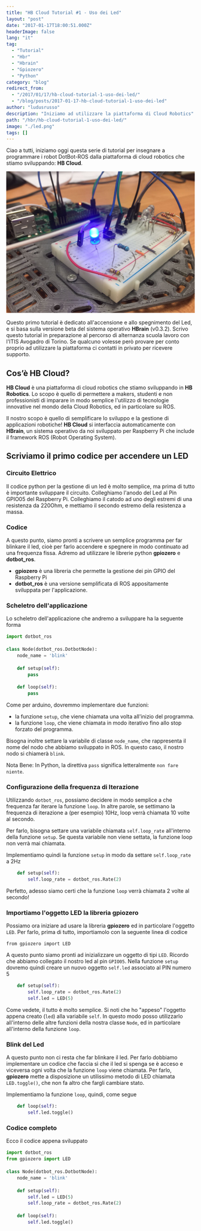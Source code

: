 ```yaml
---
title: "HB Cloud Tutorial #1 - Uso dei Led"
layout: "post"
date: "2017-01-17T18:00:51.000Z"
headerImage: false
lang: "it"
tag:
  - "Tutorial"
  - "Hbr"
  - "Hbrain"
  - "Gpiozero"
  - "Python"
category: "blog"
redirect_from:
  - "/2017/01/17/hb-cloud-tutorial-1-uso-dei-led/"
  - "/blog/posts/2017-01-17-hb-cloud-tutorial-1-uso-dei-led"
author: "ludusrusso"
description: "Iniziamo ad utilizzare la piattaforma di Cloud Robotics"
path: "/hbr/hb-cloud-tutorial-1-uso-dei-led/"
image: "./led.png"
tags: []
---
```


Ciao a tutti, iniziamo oggi questa serie di tutorial per insegnare a programmare i robot DotBot-ROS dalla piattaforma di cloud robotics che stiamo sviluppando: **HB Cloud**.

![roscore ROS shell](./led.png)

Questo primo tutorial è dedicato all'accensione e allo spegnimento del Led, e si basa sulla versione beta del sistema operativo **HBrain** (v0.3.2). Scrivo questo tutorial in preparazione al percorso di alternanza scuola lavoro con l'ITIS Avogadro di Torino. Se qualcuno volesse però provare per conto proprio ad utilizzare la piattaforma ci contatti in privato per ricevere supporto.

## Cos’è HB Cloud?

**HB Cloud** è una piattaforma di cloud robotics che stiamo sviluppando in **HB Robotics**. Lo scopo è quello di permettere a makers, studenti e non professionisti di imparare in modo semplice l'utilizzo di tecnologie innovative nel mondo della Cloud Robotics, ed in particolare su ROS.

Il nostro scopo è quello di semplificare lo sviluppo e la gestione di applicazioni robotiche! **HB Cloud** si interfaccia automaticamente con **HBrain**, un sistema operativo da noi sviluppato per Raspberry Pi che include il framework ROS (Robot Operating System).

## Scriviamo il primo codice per accendere un LED

### Circuito Elettrico

Il codice python per la gestione di un led è molto semplice, ma prima di tutto è importante sviluppare il circuito. Colleghiamo l'anodo del Led al Pin GPIO05 del Raspberry Pi. Colleghiamo il catodo ad uno degli estremi di una resistenza da 220Ohm, e mettiamo il secondo estremo della resistenza a massa.

### Codice

A questo punto, siamo pronti a scrivere un semplice programma per far blinkare il led, cioè per farlo accendere e spegnere in modo continuato ad una frequenza fissa. Adremo ad utilizzare le librerie python **gpiozero** e **dotbot_ros**.

- **gpiozero** è una libreria che permette la gestione dei pin GPIO del Raspberry Pi
- **dotbot_ros** è una versione semplificata di ROS appositamente sviluppata per l'applicazione.

### Scheletro dell'applicazione

Lo scheletro dell'applicazione che andremo a sviluppare ha la seguente forma

```python
import dotbot_ros

class Node(dotbot_ros.DotbotNode):
    node_name = 'blink'

    def setup(self):
        pass

    def loop(self):
        pass
```

Come per arduino, dovremmo implementare due funzioni:

- la funzione `setup`, che viene chiamata una volta all'inizio del programma.
- la funzione `loop`, che viene chiamata in modo iterativo fino allo stop forzato del programma.

Bisogna inoltre settare la variabile di classe `node_name`, che rappresenta il nome del nodo che abbiamo sviluppato in ROS. In questo caso, il nostro nodo si chiamerà `blink`.

Nota Bene: In Python, la direttiva `pass` significa letteralmente `non fare niente`.

### Configurazione della frequenza di Iterazione

Utilizzando `dotbot_ros`, possiamo decidere in modo semplice a che frequenza far iterare la funzione `loop`. In altre parole, se settimano la frequenza di iterazione a (per esempio) 10Hz, loop verrà chiamata 10 volte al secondo.

Per farlo, bisogna settare una variabile chiamata `self.loop_rate` all'interno della funzione `setup`. Se questa variabile non viene settata, la funzione loop non verrà mai chiamata.

Implementiamo quindi la funzione `setup` in modo da settare `self.loop_rate` a 2Hz

```python
    def setup(self):
        self.loop_rate = dotbot_ros.Rate(2)
```

Perfetto, adesso siamo certi che la funzione `loop` verrà chiamata 2 volte al secondo!

### Importiamo l'oggetto LED la libreria gpiozero

Possiamo ora iniziare ad usare la libreria **gpiozero** ed in particolare l'oggetto `LED`.
Per farlo, prima di tutto, importiamolo con la seguente linea di codice

```
from gpiozero import LED
```

A questo punto siamo pronti ad inizializzare un oggetto di tipi `LED`. Ricordo che abbiamo collegato il nostro led al pin `GPIO05`. Nella funzione `setup` dovremo quindi creare un nuovo oggetto `self.led` associato al PIN numero 5

```python
    def setup(self):
        self.loop_rate = dotbot_ros.Rate(2)
        self.led = LED(5)
```

Come vedete, il tutto è molto semplice. Si noti che ho "appeso" l'oggetto appena creato (`led`) alla variabile `self`. In questo modo posso utilizzarlo all'interno delle altre funzioni della nostra classe `Node`, ed in particolare all'interno della funzione `loop`.

### Blink del Led

A questo punto non ci resta che far blinkare il led. Per farlo dobbiamo implementare un codice che faccia sì che il led si spenga se è acceso e viceversa ogni volta che la funzione `loop` viene chiamata. Per farlo, **gpiozero** mette a disposizione un utilissimo metodo di LED chiamata `LED.toggle()`, che non fa altro che fargli cambiare stato.

Implementiamo la funzione `loop`, quindi, come segue

```python
    def loop(self):
        self.led.toggle()
```

### Codice completo

Ecco il codice appena sviluppato

```python
import dotbot_ros
from gpiozero import LED

class Node(dotbot_ros.DotbotNode):
    node_name = 'blink'

    def setup(self):
        self.led = LED(5)
        self.loop_rate = dotbot_ros.Rate(2)

    def loop(self):
        self.led.toggle()
```
